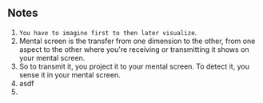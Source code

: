 
## Notes

1. `You have to imagine first to then later visualize`.
2. Mental screen is the transfer from one dimension to the other, from one aspect to the other where you're receiving or transmitting it shows on your mental screen.
3. So to transmit it, you project it to your mental screen. To detect it, you sense it in your mental screen. 
4. asdf
5. 